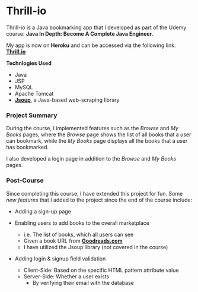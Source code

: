 # Thrill-io

Thrill-io is a Java bookmarking app that I developed as part of the Udemy course: **Java In Depth: Become A Complete Java Engineer**.

My app is now on **Heroku** and can be accessed via the following link: [**Thrill.io**](https://thrill-io.herokuapp.com/bookmark)


**Technlogies Used**

* Java
* JSP
* MySQL
* Apache Tomcat
* [**Jsoup**](https://jsoup.org/), a Java-based web-scraping library

### Project Summary
During the course, I implemented features such as the *Browse* and *My Books* pages, where the *Browse* page shows the list of all books that a user can bookmark, while the *My Books* page displays all the books that a user has bookmarked.

I also developed a login page in addition to the *Browse* and *My Books* pages.

### Post-Course
Since completing this course, I have extended this project for fun. Some *new features* that I added to the project since the end of the course include:

* Adding a sign-up page

* Enabling users to add books to the overall marketplace
  * i.e. The list of books, which all users can see
  * Given a book URL from [**Goodreads.com**](https://www.goodreads.com/)
  * I have utilized the Jsoup library (not covered in the course)
  
* Adding login & signup field validation
   * Client-Side: Based on the specific HTML pattern attribute value
   * Server-Side: Whether a user exists
     * By verifying their email with the database
  
